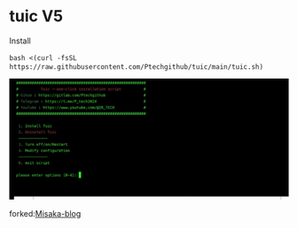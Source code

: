 # tuic V5


Install

```
bash <(curl -fsSL https://raw.githubusercontent.com/Ptechgithub/tuic/main/tuic.sh)
```


![1](https://raw.githubusercontent.com/Ptechgithub/tuic/main/media/1.jpg)

forked:[Misaka-blog](https://github.com/Misaka-blog)
